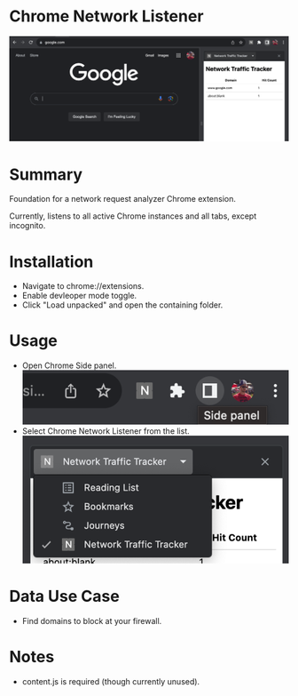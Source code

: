 # Chrome Network Listener

![Chrome Network Listener](<images/Chrome Network Listener.png>)
# Summary
Foundation for a network request analyzer Chrome extension.

Currently, listens to all active Chrome instances and all tabs, except incognito.

# Installation
- Navigate to chrome://extensions.
- Enable devleoper mode toggle.
- Click "Load unpacked" and open the containing folder.

# Usage
- Open Chrome Side panel.
![Chrome Network Listener](<images/Chrome Side Panel Launcher.png>)
- Select Chrome Network Listener from the list.
![Alt text](<images/Chrome Side panel options selector.png>)

# Data Use Case
- Find domains to block at your firewall.

# Notes
- content.js is required (though currently unused).
